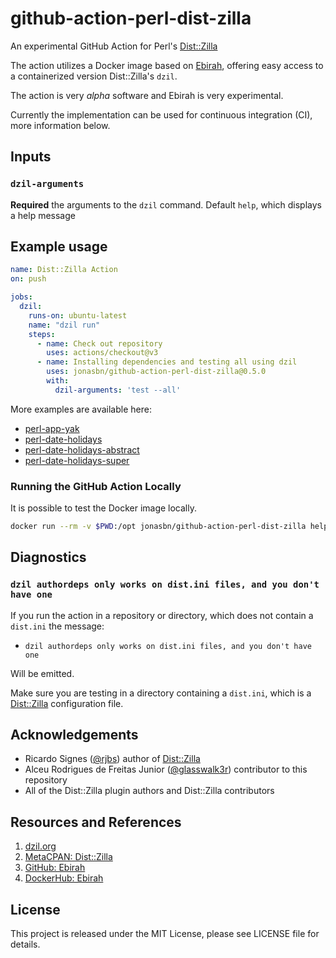 # github-action-perl-dist-zilla

An experimental GitHub Action for Perl's [Dist::Zilla][dzil.org]

The action utilizes a Docker image based on [Ebirah][ebirah], offering easy access to a containerized version Dist::Zilla's `dzil`.

The action is very _alpha_ software and Ebirah is very experimental.

Currently the implementation can be used for continuous integration (CI), more information below.

## Inputs

### `dzil-arguments`

**Required** the arguments to the `dzil` command. Default `help`, which displays a help message

## Example usage

```yaml
name: Dist::Zilla Action
on: push

jobs:
  dzil:
    runs-on: ubuntu-latest
    name: "dzil run"
    steps:
      - name: Check out repository
        uses: actions/checkout@v3
      - name: Installing dependencies and testing all using dzil
        uses: jonasbn/github-action-perl-dist-zilla@0.5.0
        with:
          dzil-arguments: 'test --all'
```

More examples are available here:

- [perl-app-yak](https://github.com/jonasbn/perl-app-yak)
- [perl-date-holidays](https://github.com/jonasbn/perl-date-holidays)
- [perl-date-holidays-abstract](https://github.com/jonasbn/perl-date-holidays)
- [perl-date-holidays-super](https://github.com/jonasbn/perl-date-holidays)

### Running the GitHub Action Locally

It is possible to test the Docker image locally.

```bash
docker run --rm -v $PWD:/opt jonasbn/github-action-perl-dist-zilla help
```

## Diagnostics

### `dzil authordeps only works on dist.ini files, and you don't have one`

If you run the action in a repository or directory, which does not contain a `dist.ini` the message:

- `dzil authordeps only works on dist.ini files, and you don't have one`

Will be emitted.

Make sure you are testing in a directory containing a `dist.ini`, which is a [Dist::Zilla][dzil.org] configuration file.

## Acknowledgements

- Ricardo Signes ([@rjbs](https://github.com/rjbs)) author of [Dist::Zilla]([dzil.org])
- Alceu Rodrigues de Freitas Junior ([@glasswalk3r](https://github.com/glasswalk3r)) contributor to this repository
- All of the Dist::Zilla plugin authors and Dist::Zilla contributors

## Resources and References

1. [dzil.org]
2. [MetaCPAN: Dist::Zilla](https://metacpan.org/pod/Dist::Zilla)
3. [GitHub: Ebirah][ebirah]
4. [DockerHub: Ebirah](https://hub.docker.com/repository/docker/jonasbn/ebirah)

## License

This project is released under the MIT License, please see LICENSE file for details.

[dzil.org]: http://dzil.org/
[ebirah]: https://github.com/jonasbn/ebirah
